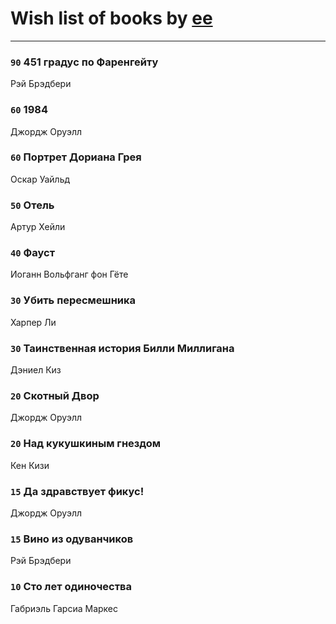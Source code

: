 # Wish list of books by [ee](https://my.mail.ru/mail/frodzhers/)
---

### `90` 451 градус по Фаренгейту
Рэй Брэдбери

### `60` 1984
Джордж Оруэлл

### `60` Портрет Дориана Грея
Оскар Уайльд

### `50` Отель
Артур Хейли

### `40` Фауст
Иоганн Вольфганг фон Гёте

### `30` Убить пересмешника
Харпер Ли

### `30` Таинственная история Билли Миллигана
Дэниел Киз

### `20` Скотный Двор
Джордж Оруэлл

### `20` Над кукушкиным гнездом
Кен Кизи

### `15` Да здравствует фикус!
Джордж Оруэлл

### `15` Вино из одуванчиков
Рэй Брэдбери

### `10` Сто лет одиночества
Габриэль Гарсиа Маркес

